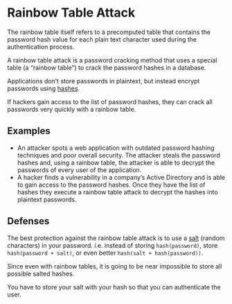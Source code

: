 # Rainbow Table Attack

The rainbow table itself refers to a precomputed table that contains the password hash value for each plain text character used during the authentication process.

A rainbow table attack is a password cracking method that uses a special table (a “rainbow table”) to crack the password hashes in a database.

Applications don’t store passwords in plaintext, but instead encrypt passwords using [hashes](../defences/cryptography/hash-functions.md).

If hackers gain access to the list of password hashes, they can crack all passwords very quickly with a rainbow table.

## Examples

- An attacker spots a web application with outdated password hashing techniques and poor overall security. The attacker steals the password hashes and, using a rainbow table, the attacker is able to decrypt the passwords of every user of the application.
- A hacker finds a vulnerability in a company’s Active Directory and is able to gain access to the password hashes. Once they have the list of hashes they execute a rainbow table attack to decrypt the hashes into plaintext passwords.

## Defenses

The best protection against the rainbow table attack is to use a [salt](../defences/cryptography/salt.md) (random characters) in your password. i.e. instead of storing `hash(password)`, store `hash(password + salt)`, or even better `hash(salt + hash(password))`.

Since even with rainbow tables, it is going to be near impossible to store all possible salted hashes.

You have to store your salt with your hash so that you can authenticate the user.